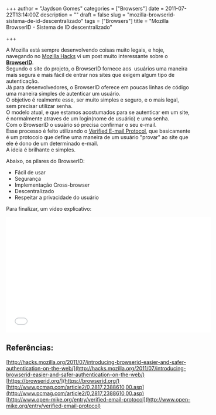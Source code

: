 +++
author = "Jaydson Gomes"
categories = ["Browsers"]
date = 2011-07-22T13:14:00Z
description = ""
draft = false
slug = "mozilla-browserid-sistema-de-id-descentralizado"
tags = ["Browsers"]
title = "Mozilla BrowserID - Sistema  de ID descentralizado"

+++

A Mozilla está sempre desenvolvendo coisas muito legais, e hoje, navegando no [Mozilla Hacks](http://hacks.mozilla.org) vi um post muito interessante sobre o [**BrowserID**](https://browserid.org/).  
Segundo o site do projeto, o BrowserID fornece aos  usuários uma maneira mais segura e mais fácil de entrar nos sites que exigem algum tipo de autenticação.  
Já para desenvolvedores, o BrowserID oferece em poucas linhas de código uma maneira simples de autenticar um usuário.  
O objetivo é realmente esse, ser muito simples e seguro, e o mais legal, sem precisar utilizar senha.  
O modelo atual, e que estamos acostumados para se autenticar em um site, é normalmente atraves de um login(nome de usuário) e uma senha.  
Com o BrowserID o usuário só precisa confirmar o seu e-mail.  
Esse processo é feito utilizando o [Verified E-mail Protocol](https://wiki.mozilla.org/Labs/Identity/VerifiedEmailProtocol), que basicamente é um protocolo que define uma maneira de um usuário "provar" ao site que ele é dono de um determinado e-mail.  
A ideia é brilhante e simples.  

Abaixo, os pilares do BrowserID:  
 
  * Fácil de usar  
  * Segurança  
  * Implementação Cross-browser  
  * Descentralizado  
  * Respeitar a privacidade do usuário  

Para finalizar, um vídeo explicativo:  
<iframe width="560" height="315" src="//www.youtube.com/embed/l0t9yDLAmFo" frameborder="0" allowfullscreen></iframe>

## Referências:  
[http://hacks.mozilla.org/2011/07/introducing-browserid-easier-and-safer-authentication-on-the-web/](http://hacks.mozilla.org/2011/07/introducing-browserid-easier-and-safer-authentication-on-the-web/)  
[https://browserid.org/](https://browserid.org/)  
[http://www.pcmag.com/article2/0,2817,2388610,00.asp](http://www.pcmag.com/article2/0,2817,2388610,00.asp)  
[http://www.open-mike.org/entry/verified-email-protocol](http://www.open-mike.org/entry/verified-email-protocol)  